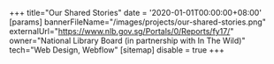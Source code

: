 +++
title="Our Shared Stories"
date = '2020-01-01T00:00:00+08:00'
[params]
  bannerFileName="/images/projects/our-shared-stories.png"
  externalUrl="https://www.nlb.gov.sg/Portals/0/Reports/fy17/"
  owner="National Library Board (in partnership with In The Wild)"
  tech="Web Design, Webflow"
[sitemap]
  disable = true
+++
